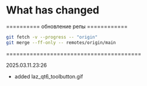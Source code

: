 # What has changed

========== обновление репы ============
```bash
git fetch -v --progress -- "origin"
git merge --ff-only -- remotes/origin/main
```
========================================

2025.03.11.23:26

- added laz_qt6_toolbutton.gif
